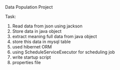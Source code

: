 Data Population Project

  Task:
   1. Read data from json using jackson
   2. Store data in java object
   3. extract meaning full data from java object
   4. store this data in mysql table
   5. used hibernet ORM 
   6. using ScheduleServiceExecutor for scheduling job
   7. write startup script
   8. properties file
